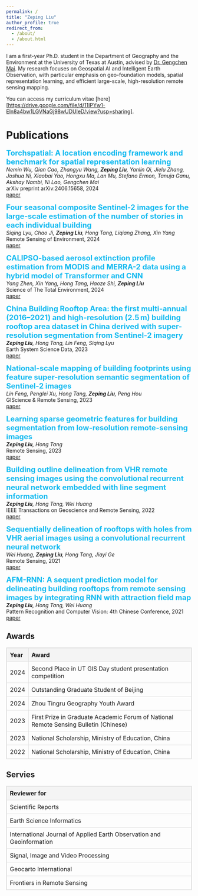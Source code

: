 ```yaml
---
permalink: /
title: "Zeping Liu"
author_profile: true
redirect_from: 
  - /about/
  - /about.html
---
```


I am a first-year Ph.D. student in the Department of Geography and the Environment at the University of Texas at Austin, advised by [Dr. Gengchen Mai](https://gengchenmai.github.io/). My research focuses on Geospatial AI and Intelligent Earth Observation, with particular emphasis on geo-foundation models, spatial representation learning, and efficient large-scale, high-resolution remote sensing mapping.

You can access my curriculum vitae [here][https://drive.google.com/file/d/11IPYw1-Eln8a4bw1LGVNaGj98wUDUIeD/view?usp=sharing].

Publications
======
<span style="color: #13baf0; font-size: 20px;"><b>Torchspatial: A location encoding framework and benchmark for spatial representation learning</b></span>  
_Nemin Wu, Qian Cao, Zhangyu Wang, **Zeping Liu**, Yanlin Qi, Jielu Zhang, Joshua Ni, Xiaobai Yao, Hongxu Ma, Lan Mu, Stefano Ermon, Tanuja Ganu, Akshay Nambi, Ni Lao, Gengchen Mai_  
arXiv preprint arXiv:2406.15658, 2024  
[paper](https://arxiv.org/abs/2406.15658)

<span style="color: #13baf0; font-size: 20px;"><b>Four seasonal composite Sentinel-2 images for the large-scale estimation of the number of stories in each individual building</b></span>  
_Siqing Lyu, Chao Ji, **Zeping Liu**, Hong Tang, Liqiang Zhang, Xin Yang_  
Remote Sensing of Environment, 2024  
[paper](https://www.sciencedirect.com/science/article/pii/S0034425724000282)

<span style="color: #13baf0; font-size: 20px;"><b>CALIPSO-based aerosol extinction profile estimation from MODIS and MERRA-2 data using a hybrid model of Transformer and CNN
</b></span>  
_Yang Zhen, Xin Yang, Hong Tang, Haoze Shi, **Zeping Liu**_  
Science of The Total Environment, 2024  
[paper](https://www.sciencedirect.com/science/article/pii/S0048969724065793)

<span style="color: #13baf0; font-size: 20px;"><b>China Building Rooftop Area: the first multi-annual (2016–2021) and high-resolution (2.5 m) building rooftop area dataset in China derived with super-resolution segmentation from Sentinel-2 imagery</b></span>  
_**Zeping Liu**, Hong Tang, Lin Feng, Siqing Lyu_  
Earth System Science Data, 2023  
[paper](https://essd.copernicus.org/articles/15/3547/2023/essd-15-3547-2023.html)

<span style="color: #13baf0; font-size: 20px;"><b>National-scale mapping of building footprints using feature super-resolution semantic segmentation of Sentinel-2 images</b></span>  
_Lin Feng, Penglei Xu, Hong Tang, **Zeping Liu**, Peng Hou_  
GIScience & Remote Sensing, 2023  
[paper](https://www.tandfonline.com/doi/pdf/10.1080/15481603.2023.2196154)

<span style="color: #13baf0; font-size: 20px;"><b>Learning sparse geometric features for building segmentation from low-resolution remote-sensing images</b></span>  
_**Zeping Liu**, Hong Tang_  
Remote Sensing, 2023  
[paper](https://www.mdpi.com/2072-4292/15/7/1741)

<span style="color: #13baf0; font-size: 20px;"><b>Building outline delineation from VHR remote sensing images using the convolutional recurrent neural network embedded with line segment information</b></span>  
_**Zeping Liu**, Hong Tang, Wei Huang_  
IEEE Transactions on Geoscience and Remote Sensing, 2022  
[paper](https://drive.google.com/file/d/1cV8hM7Ad_OOYLTwzjnpCml9QWrWJZeVn/view)

<span style="color: #13baf0; font-size: 20px;"><b>Sequentially delineation of rooftops with holes from VHR aerial images using a convolutional recurrent neural network</b></span>  
_Wei Huang, **Zeping Liu**, Hong Tang, Jiayi Ge_  
Remote Sensing, 2021  
[paper](https://drive.google.com/file/d/1cV8hM7Ad_OOYLTwzjnpCml9QWrWJZeVn/view)

<span style="color: #13baf0; font-size: 20px;"><b>AFM-RNN: A sequent prediction model for delineating building rooftops from remote sensing images by integrating RNN with attraction field map</b></span>  
_**Zeping Liu**, Hong Tang, Wei Huang_  
Pattern Recognition and Computer Vision: 4th Chinese Conference, 2021  
[paper](https://link.springer.com/chapter/10.1007/978-3-030-88007-1_39)

Awards
------
<table style="border-collapse: collapse; width: 100%; text-align: left; border: 1px solid #ddd;">
  <thead style="background-color: #f4f4f4;">
    <tr>
      <th style="padding: 8px; border: 1px solid #ddd;">Year</th>
      <th style="padding: 8px; border: 1px solid #ddd;">Award</th>
    </tr>
  </thead>
  <tbody>
    <tr>
      <td style="padding: 8px; border: 1px solid #ddd;">2024</td>
      <td style="padding: 8px; border: 1px solid #ddd;">Second Place in UT GIS Day student presentation competition</td>
    </tr>
    <tr>
      <td style="padding: 8px; border: 1px solid #ddd;">2024</td>
      <td style="padding: 8px; border: 1px solid #ddd;">Outstanding Graduate Student of Beijing</td>
    </tr>
    <tr>
      <td style="padding: 8px; border: 1px solid #ddd;">2024</td>
      <td style="padding: 8px; border: 1px solid #ddd;">Zhou Tingru Geography Youth Award</td>
    </tr>
    <tr>
      <td style="padding: 8px; border: 1px solid #ddd;">2023</td>
      <td style="padding: 8px; border: 1px solid #ddd;">First Prize in Graduate Academic Forum of National Remote Sensing Bulletin (Chinese)</td>
    </tr>
    <tr>
      <td style="padding: 8px; border: 1px solid #ddd;">2023</td>
      <td style="padding: 8px; border: 1px solid #ddd;">National Scholarship, Ministry of Education, China</td>
    </tr>
    <tr>
      <td style="padding: 8px; border: 1px solid #ddd;">2022</td>
      <td style="padding: 8px; border: 1px solid #ddd;">National Scholarship, Ministry of Education, China</td>
    </tr>
  </tbody>
</table>


Servies
------
<table style="border-collapse: collapse; width: 100%; text-align: left; border: 1px solid #ddd;">
  <thead style="background-color: #f4f4f4;">
    <tr>
      <th style="padding: 8px; border: 1px solid #ddd;">Reviewer for</th>
    </tr>
  </thead>
  <tbody>
    <tr>
      <td style="padding: 8px; border: 1px solid #ddd;">Scientific Reports</td>
    </tr>
    <tr>
      <td style="padding: 8px; border: 1px solid #ddd;">Earth Science Informatics</td>
    </tr>
    <tr>
      <td style="padding: 8px; border: 1px solid #ddd;">International Journal of Applied Earth Observation and Geoinformation</td>
    </tr>
    <tr>
      <td style="padding: 8px; border: 1px solid #ddd;">Signal, Image and Video Processing</td>
    </tr>
    <tr>
      <td style="padding: 8px; border: 1px solid #ddd;">Geocarto International</td>
    </tr>
    <tr>
      <td style="padding: 8px; border: 1px solid #ddd;">Frontiers in Remote Sensing</td>
    </tr>
  </tbody>
</table>






